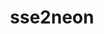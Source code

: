 ---
title: "sse2neon"
layout: cache
categories: [package, develop]
meta: {"versions": ["1.7.0"], "compilers": ["gcc@=7.3.1"], "oss": ["amzn2"], "platforms": ["linux"], "targets": ["aarch64", "neoverse_n1"], "stacks": ["aws-isc-aarch64", "root"], "num_specs": 4, "num_specs_by_stack": {"aws-isc-aarch64": 4, "root": 4}}
spec_details: [{"hash": "zaiayewwqv5yvrqynhinaltkdlcwtfac", "compiler": "gcc@=7.3.1", "versions": ["1.7.0"], "os": "amzn2", "platform": "linux", "target": "aarch64", "variants": ["build_system=generic"], "stacks": ["aws-isc-aarch64", "root"], "size": "-", "tarball": "https://binaries.spack.io/develop/build_cache/linux-amzn2-aarch64/gcc-7.3.1/sse2neon-1.7.0/linux-amzn2-aarch64-gcc-7.3.1-sse2neon-1.7.0-zaiayewwqv5yvrqynhinaltkdlcwtfac.spack"}, {"hash": "wwasrxinxmtbrqzn5j3ecwqzaredfmhb", "compiler": "gcc@=7.3.1", "versions": ["1.7.0"], "os": "amzn2", "platform": "linux", "target": "aarch64", "variants": ["build_system=generic"], "stacks": ["aws-isc-aarch64", "root"], "size": "-", "tarball": "https://binaries.spack.io/develop/build_cache/linux-amzn2-aarch64/gcc-7.3.1/sse2neon-1.7.0/linux-amzn2-aarch64-gcc-7.3.1-sse2neon-1.7.0-wwasrxinxmtbrqzn5j3ecwqzaredfmhb.spack"}, {"hash": "ahj5sph6o5bs7gd5swnwbhps2y7z46pm", "compiler": "gcc@=7.3.1", "versions": ["1.7.0"], "os": "amzn2", "platform": "linux", "target": "neoverse_n1", "variants": ["build_system=generic"], "stacks": ["aws-isc-aarch64", "root"], "size": "-", "tarball": "https://binaries.spack.io/develop/build_cache/linux-amzn2-neoverse_n1/gcc-7.3.1/sse2neon-1.7.0/linux-amzn2-neoverse_n1-gcc-7.3.1-sse2neon-1.7.0-ahj5sph6o5bs7gd5swnwbhps2y7z46pm.spack"}, {"hash": "xr5qrggorrqlkp7vnjp5yqf42hdr7osk", "compiler": "gcc@=7.3.1", "versions": ["1.7.0"], "os": "amzn2", "platform": "linux", "target": "neoverse_n1", "variants": ["build_system=generic"], "stacks": ["aws-isc-aarch64", "root"], "size": "-", "tarball": "https://binaries.spack.io/develop/build_cache/linux-amzn2-neoverse_n1/gcc-7.3.1/sse2neon-1.7.0/linux-amzn2-neoverse_n1-gcc-7.3.1-sse2neon-1.7.0-xr5qrggorrqlkp7vnjp5yqf42hdr7osk.spack"}]
---